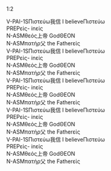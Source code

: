 <p> 1:2 <div class="interlinear"> 
<div class="word-column"><span class="morph">V-PAI-1S</span><span class="lemma">Πιστεύω</span><span class="gloss">我信 I believe</span><span class="greek">Πιστεύω</span></div> 
<div class="word-column"><span class="morph">PREP</span><span class="lemma">εἰς</span><span class="gloss">- in</span><span class="greek">εἰς</span></div> 
<div class="word-column"><span class="morph">N-ASM</span><span class="lemma">θεός</span><span class="gloss">上帝 God</span><span class="greek">ΘΕΟΝ</span></div> 
<div class="word-column"><span class="morph">N-ASM</span><span class="lemma">πατήρ</span><span class="gloss">父 the Father</span><span class="greek">εἰς</span></div> 
<div class="word-column"><span class="morph">V-PAI-1S</span><span class="lemma">Πιστεύω</span><span class="gloss">我信 I believe</span><span class="greek">Πιστεύω</span></div> 
<div class="word-column"><span class="morph">PREP</span><span class="lemma">εἰς</span><span class="gloss">- in</span><span class="greek">εἰς</span></div> 
<div class="word-column"><span class="morph">N-ASM</span><span class="lemma">θεός</span><span class="gloss">上帝 God</span><span class="greek">ΘΕΟΝ</span></div> 
<div class="word-column"><span class="morph">N-ASM</span><span class="lemma">πατήρ</span><span class="gloss">父 the Father</span><span class="greek">εἰς</span></div> <div class="word-column"><span class="morph">V-PAI-1S</span><span class="lemma">Πιστεύω</span><span class="gloss">我信 I believe</span><span class="greek">Πιστεύω</span></div> 
<div class="word-column"><span class="morph">PREP</span><span class="lemma">εἰς</span><span class="gloss">- in</span><span class="greek">εἰς</span></div> 
<div class="word-column"><span class="morph">N-ASM</span><span class="lemma">θεός</span><span class="gloss">上帝 God</span><span class="greek">ΘΕΟΝ</span></div> 
<div class="word-column"><span class="morph">N-ASM</span><span class="lemma">πατήρ</span><span class="gloss">父 the Father</span><span class="greek">εἰς</span></div> <div class="word-column"><span class="morph">V-PAI-1S</span><span class="lemma">Πιστεύω</span><span class="gloss">我信 I believe</span><span class="greek">Πιστεύω</span></div> 
<div class="word-column"><span class="morph">PREP</span><span class="lemma">εἰς</span><span class="gloss">- in</span><span class="greek">εἰς</span></div> 
<div class="word-column"><span class="morph">N-ASM</span><span class="lemma">θεός</span><span class="gloss">上帝 God</span><span class="greek">ΘΕΟΝ</span></div> 
<div class="word-column"><span class="morph">N-ASM</span><span class="lemma">πατήρ</span><span class="gloss">父 the Father</span><span class="greek">εἰς</span></div> <div class="word-column"><span class="morph">V-PAI-1S</span><span class="lemma">Πιστεύω</span><span class="gloss">我信 I believe</span><span class="greek">Πιστεύω</span></div> 
<div class="word-column"><span class="morph">PREP</span><span class="lemma">εἰς</span><span class="gloss">- in</span><span class="greek">εἰς</span></div> 
<div class="word-column"><span class="morph">N-ASM</span><span class="lemma">θεός</span><span class="gloss">上帝 God</span><span class="greek">ΘΕΟΝ</span></div> 
<div class="word-column"><span class="morph">N-ASM</span><span class="lemma">πατήρ</span><span class="gloss">父 the Father</span><span class="greek">εἰς</span></div> </div>
</p>